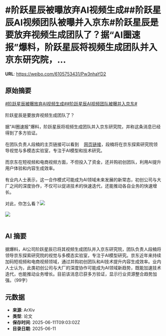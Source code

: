 # #阶跃星辰被曝放弃AI视频生成##阶跃星辰AI视频团队被曝并入京东#阶跃星辰是要放弃视频生成团队了？据“AI圈速报”爆料，阶跃星辰将视频生成团队并入京东研究院，...

**URL**: https://weibo.com/6105753431/Pw3nhaYD2

## 原始摘要

<a href="https://m.weibo.cn/search?containerid=231522type%3D1%26t%3D10%26q%3D%23%E9%98%B6%E8%B7%83%E6%98%9F%E8%BE%B0%E8%A2%AB%E6%9B%9D%E6%94%BE%E5%BC%83AI%E8%A7%86%E9%A2%91%E7%94%9F%E6%88%90%23&amp;extparam=%23%E9%98%B6%E8%B7%83%E6%98%9F%E8%BE%B0%E8%A2%AB%E6%9B%9D%E6%94%BE%E5%BC%83AI%E8%A7%86%E9%A2%91%E7%94%9F%E6%88%90%23" data-hide=""><span class="surl-text">#阶跃星辰被曝放弃AI视频生成#</span></a><a href="https://m.weibo.cn/search?containerid=231522type%3D1%26t%3D10%26q%3D%23%E9%98%B6%E8%B7%83%E6%98%9F%E8%BE%B0AI%E8%A7%86%E9%A2%91%E5%9B%A2%E9%98%9F%E8%A2%AB%E6%9B%9D%E5%B9%B6%E5%85%A5%E4%BA%AC%E4%B8%9C%23&amp;extparam=%23%E9%98%B6%E8%B7%83%E6%98%9F%E8%BE%B0AI%E8%A7%86%E9%A2%91%E5%9B%A2%E9%98%9F%E8%A2%AB%E6%9B%9D%E5%B9%B6%E5%85%A5%E4%BA%AC%E4%B8%9C%23" data-hide=""><span class="surl-text">#阶跃星辰AI视频团队被曝并入京东#</span></a><br><br>阶跃星辰是要放弃视频生成团队了？<br><br>据“AI圈速报”爆料，阶跃星辰将视频生成团队并入京东研究院，并称这条消息已经得到了多方验证。<br><br>在团队负责人段楠的主页链接可以看到<a href="https://weibo.cn/sinaurl?u=https%3A%2F%2Fnanduan.github.io%2F" data-hide=""><span class="url-icon"><img style="width: 1rem;height: 1rem" src="https://h5.sinaimg.cn/upload/2015/09/25/3/timeline_card_small_web_default.png" referrerpolicy="no-referrer"></span><span class="surl-text">网页链接</span></a>，段楠将在京东探索研究院领导视觉与多模态实验室，专注于AI模型和技术研究。<br><br>而京东在短视频和电商视频方面，不但投入了资金，还并购初创团队，利用AI提升用户体验和内容生成效率。<br><br>有业内人士表示，这一合作模式可能成为AI领域未来发展的新常态，初创公司与大厂之间的深度协作，不仅可以促进技术的快速迭代，还能推动各自业务的快速增长。<br><br>对此，你怎么看？<img style="" src="https://tvax3.sinaimg.cn/large/006Fd7o3gy1i2bhtupz64j30ne0bkwi2.jpg" referrerpolicy="no-referrer"><br><br><img style="" src="https://tvax1.sinaimg.cn/large/006Fd7o3gy1i2bhtwdwc7j31yy0ukhdt.jpg" referrerpolicy="no-referrer"><br><br>

## AI 摘要

据爆料，AI公司阶跃星辰已将其视频生成团队并入京东研究院，团队负责人段楠将领导京东探索研究院的视觉与多模态实验室，专注于AI模型研究。京东近年来持续加码短视频和电商视频领域，通过并购初创团队和AI技术提升内容生成效率。业内人士认为，此类初创公司与大厂的深度协作可能成为AI领域新趋势，既能加速技术迭代，也能推动业务增长。目前该消息已获多方验证，显示行业资源整合趋势加强。（99字）

## 元数据

- **来源**: ArXiv
- **类型**: 论文
- **保存时间**: 2025-06-11T09:03:02Z
- **目录日期**: 2025-06-11
